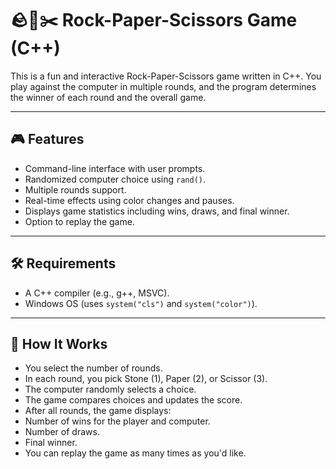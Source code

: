 # 🪨📄✂️ Rock-Paper-Scissors Game (C++)

This is a fun and interactive Rock-Paper-Scissors game written in C++. You play against the computer in multiple rounds, and the program determines the winner of each round and the overall game.

---

## 🎮 Features

- Command-line interface with user prompts.
- Randomized computer choice using `rand()`.
- Multiple rounds support.
- Real-time effects using color changes and pauses.
- Displays game statistics including wins, draws, and final winner.
- Option to replay the game.

---

## 🛠️ Requirements

- A C++ compiler (e.g., g++, MSVC).
- Windows OS (uses `system("cls")` and `system("color")`).

---

## 🧠 How It Works
- You select the number of rounds.
- In each round, you pick Stone (1), Paper (2), or Scissor (3).
- The computer randomly selects a choice.
- The game compares choices and updates the score.
- After all rounds, the game displays:
- Number of wins for the player and computer.
- Number of draws.
- Final winner.
- You can replay the game as many times as you'd like.
